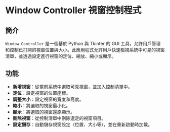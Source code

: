 # Window Controller 視窗控制程式

## 簡介
`Window Controller` 是一個基於 Python 與 Tkinter 的 GUI 工具，允許用戶管理和控制已打開的視窗位置與大小。此應用程式允許用戶快速檢視系統中可見的視窗清單，並透過設定進行視窗的定位、縮放、縮小或顯示。

## 功能
- **新增視窗**：從當前系統中選取可見視窗，並加入控制清單中。
- **定位**：設定視窗的位置座標。
- **調整大小**：設定視窗的寬度和高度。
- **縮小**：將選取的視窗最小化。
- **顯示**：將選取的視窗還原顯示。
- **刪除視窗**：從控制清單中刪除選定的視窗項目。
- **設定儲存**：自動儲存視窗設定（位置、大小等），並在重新啟動時加載。